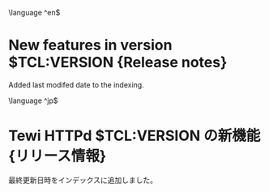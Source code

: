 \language ^en$
# New features in version $TCL:VERSION {Release notes}
Added last modifed date to the indexing.

\language ^jp$
# Tewi HTTPd $TCL:VERSION の新機能 {リリース情報}
最終更新日時をインデックスに追加しました。
